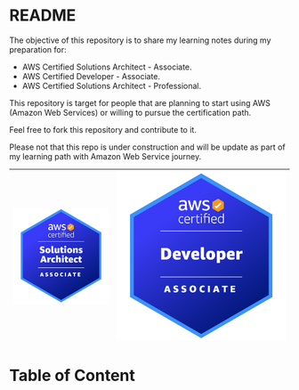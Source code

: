 # README

The objective of this repository is to share my learning notes during my preparation for:

- AWS Certified Solutions Architect - Associate.
- AWS Certified Developer - Associate.
- AWS Certified Solutions Architect - Professional.

This repository is target for people that are planning to start using AWS (Amazon Web Services) or willing to pursue the certification path.

Feel free to fork this repository and contribute to it.

Please not that this repo is under construction and will be update as part of my learning path with Amazon Web Service journey.



| ![My badge](./images/sa-ass.png) | ![My badge](./images/devops-ass.png) |
| -------------------------------- | ------------------------------------ |



# 

# Table of Content

